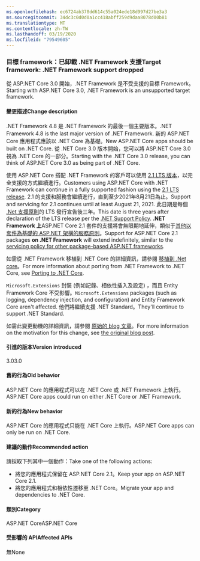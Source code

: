```yaml
---
ms.openlocfilehash: ec6724ab378dd614c55a024ede18d997d27be3a3
ms.sourcegitcommit: 34dc3c0d0d0a1cc418abff259d9daa8078d00b81
ms.translationtype: MT
ms.contentlocale: zh-TW
ms.lasthandoff: 03/19/2020
ms.locfileid: "79549605"
---
```

### <a name="target-framework-net-framework-support-dropped"></a><span data-ttu-id="aca84-101">目標 framework：已卸載 .NET Framework 支援</span><span class="sxs-lookup"><span data-stu-id="aca84-101">Target framework: .NET Framework support dropped</span></span>

<span data-ttu-id="aca84-102">從 ASP.NET Core 3.0 開始，.NET Framework 是不受支援的目標 Framework。</span><span class="sxs-lookup"><span data-stu-id="aca84-102">Starting with ASP.NET Core 3.0, .NET Framework is an unsupported target framework.</span></span>

#### <a name="change-description"></a><span data-ttu-id="aca84-103">變更描述</span><span class="sxs-lookup"><span data-stu-id="aca84-103">Change description</span></span>

<span data-ttu-id="aca84-104">.NET Framework 4.8 是 .NET Framework 的最後一個主要版本。</span><span class="sxs-lookup"><span data-stu-id="aca84-104">.NET Framework 4.8 is the last major version of .NET Framework.</span></span> <span data-ttu-id="aca84-105">新的 ASP.NET Core 應用程式應該以 .NET Core 為基礎。</span><span class="sxs-lookup"><span data-stu-id="aca84-105">New ASP.NET Core apps should be built on .NET Core.</span></span> <span data-ttu-id="aca84-106">從 .NET Core 3.0 版本開始，您可以將 ASP.NET Core 3.0 視為 .NET Core 的一部分。</span><span class="sxs-lookup"><span data-stu-id="aca84-106">Starting with the .NET Core 3.0 release, you can think of ASP.NET Core 3.0 as being part of .NET Core.</span></span>

<span data-ttu-id="aca84-107">使用 ASP.NET Core 搭配 .NET Framework 的客戶可以使用 [2.1 LTS 版本](https://dotnet.microsoft.com/download/dotnet-core/2.1)，以完全支援的方式繼續進行。</span><span class="sxs-lookup"><span data-stu-id="aca84-107">Customers using ASP.NET Core with .NET Framework can continue in a fully supported fashion using the [2.1 LTS release](https://dotnet.microsoft.com/download/dotnet-core/2.1).</span></span> <span data-ttu-id="aca84-108">2.1 的支援和服務會繼續進行，直到至少2021年8月21日為止。</span><span class="sxs-lookup"><span data-stu-id="aca84-108">Support and servicing for 2.1 continues until at least August 21, 2021.</span></span> <span data-ttu-id="aca84-109">此日期是每個 [.Net 支援原則](https://dotnet.microsoft.com/platform/support-policy)的 LTS 發行宣告後三年。</span><span class="sxs-lookup"><span data-stu-id="aca84-109">This date is three years after declaration of the LTS release per the [.NET Support Policy](https://dotnet.microsoft.com/platform/support-policy).</span></span> <span data-ttu-id="aca84-110">**.NET Framework 上**ASP.NET Core 2.1 套件的支援將會無限期地延伸，類似于[其他以套件為基礎的 ASP.NET 架構的服務原則](https://dotnet.microsoft.com/platform/support/policy/aspnet)。</span><span class="sxs-lookup"><span data-stu-id="aca84-110">Support for ASP.NET Core 2.1 packages **on .NET Framework** will extend indefinitely, similar to the [servicing policy for other package-based ASP.NET frameworks](https://dotnet.microsoft.com/platform/support/policy/aspnet).</span></span>

<span data-ttu-id="aca84-111">如需從 .NET Framework 移植到 .NET Core 的詳細資訊，請參閱 [移植到 .Net core](~/docs/core/porting/index.md)。</span><span class="sxs-lookup"><span data-stu-id="aca84-111">For more information about porting from .NET Framework to .NET Core, see [Porting to .NET Core](~/docs/core/porting/index.md).</span></span>

<span data-ttu-id="aca84-112">`Microsoft.Extensions` 封裝 (例如記錄、相依性插入及設定) ，而且 Entity Framework Core 不受影響。</span><span class="sxs-lookup"><span data-stu-id="aca84-112">`Microsoft.Extensions` packages (such as logging, dependency injection, and configuration) and Entity Framework Core aren't affected.</span></span> <span data-ttu-id="aca84-113">他們將繼續支援 .NET Standard。</span><span class="sxs-lookup"><span data-stu-id="aca84-113">They'll continue to support .NET Standard.</span></span>

<span data-ttu-id="aca84-114">如需此變更動機的詳細資訊，請參閱 [原始的 blog 文章](https://devblogs.microsoft.com/aspnet/a-first-look-at-changes-coming-in-asp-net-core-3-0/)。</span><span class="sxs-lookup"><span data-stu-id="aca84-114">For more information on the motivation for this change, see [the original blog post](https://devblogs.microsoft.com/aspnet/a-first-look-at-changes-coming-in-asp-net-core-3-0/).</span></span>

#### <a name="version-introduced"></a><span data-ttu-id="aca84-115">引進的版本</span><span class="sxs-lookup"><span data-stu-id="aca84-115">Version introduced</span></span>

<span data-ttu-id="aca84-116">3.0</span><span class="sxs-lookup"><span data-stu-id="aca84-116">3.0</span></span>

#### <a name="old-behavior"></a><span data-ttu-id="aca84-117">舊的行為</span><span class="sxs-lookup"><span data-stu-id="aca84-117">Old behavior</span></span>

<span data-ttu-id="aca84-118">ASP.NET Core 的應用程式可以在 .NET Core 或 .NET Framework 上執行。</span><span class="sxs-lookup"><span data-stu-id="aca84-118">ASP.NET Core apps could run on either .NET Core or .NET Framework.</span></span>

#### <a name="new-behavior"></a><span data-ttu-id="aca84-119">新的行為</span><span class="sxs-lookup"><span data-stu-id="aca84-119">New behavior</span></span>

<span data-ttu-id="aca84-120">ASP.NET Core 的應用程式只能在 .NET Core 上執行。</span><span class="sxs-lookup"><span data-stu-id="aca84-120">ASP.NET Core apps can only be run on .NET Core.</span></span>

#### <a name="recommended-action"></a><span data-ttu-id="aca84-121">建議的動作</span><span class="sxs-lookup"><span data-stu-id="aca84-121">Recommended action</span></span>

<span data-ttu-id="aca84-122">請採取下列其中一個動作：</span><span class="sxs-lookup"><span data-stu-id="aca84-122">Take one of the following actions:</span></span>

- <span data-ttu-id="aca84-123">將您的應用程式保留在 ASP.NET Core 2.1。</span><span class="sxs-lookup"><span data-stu-id="aca84-123">Keep your app on ASP.NET Core 2.1.</span></span>
- <span data-ttu-id="aca84-124">將您的應用程式和相依性遷移至 .NET Core。</span><span class="sxs-lookup"><span data-stu-id="aca84-124">Migrate your app and dependencies to .NET Core.</span></span>

#### <a name="category"></a><span data-ttu-id="aca84-125">類別</span><span class="sxs-lookup"><span data-stu-id="aca84-125">Category</span></span>

<span data-ttu-id="aca84-126">ASP.NET Core</span><span class="sxs-lookup"><span data-stu-id="aca84-126">ASP.NET Core</span></span>

#### <a name="affected-apis"></a><span data-ttu-id="aca84-127">受影響的 API</span><span class="sxs-lookup"><span data-stu-id="aca84-127">Affected APIs</span></span>

<span data-ttu-id="aca84-128">無</span><span class="sxs-lookup"><span data-stu-id="aca84-128">None</span></span>

<!-- 

#### Affected APIs

Not detectable via API analysis

-->
